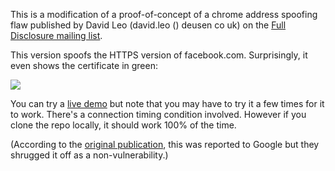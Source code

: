 This is a modification of a proof-of-concept of a chrome address spoofing flaw published by David Leo (david.leo () deusen co uk) on the [Full Disclosure mailing list](http://seclists.org/fulldisclosure/2015/Jun/108).

This version spoofs the HTTPS version of facebook.com. Surprisingly, it even shows the certificate in green:

![](https://raw.githubusercontent.com/musalbas/address-spoofing-poc/master/screenshot.png)

You can try a [live demo](http://musalbas.github.io/address-spoofing-poc/) but note that you may have to try it a few times for it to work. There's a connection timing condition involved. However if you clone the repo locally, it should work 100% of the time.

(According to the [original publication](http://seclists.org/fulldisclosure/2015/Jun/108), this was reported to Google but they shrugged it off as a non-vulnerability.)
